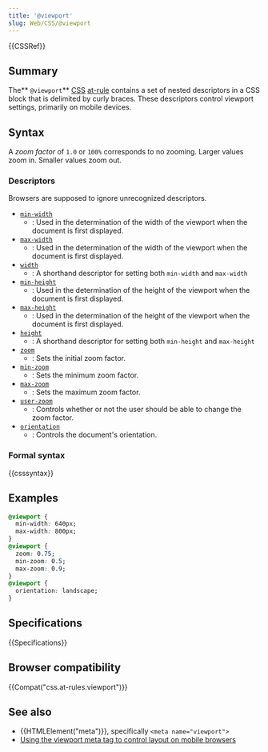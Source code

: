 ```yaml
---
title: '@viewport'
slug: Web/CSS/@viewport
---
```

{{CSSRef}}

## Summary

The** `@viewport`** [CSS](/zh-TW/CSS) [at-rule](/zh-TW/CSS/At-rule) contains a set of nested descriptors in a CSS block that is delimited by curly braces. These descriptors control viewport settings, primarily on mobile devices.

## Syntax

A _zoom factor_ of `1.0` or `100%` corresponds to no zooming. Larger values zoom in. Smaller values zoom out.

### Descriptors

Browsers are supposed to ignore unrecognized descriptors.

- [`min-width`](/zh-TW/docs/Web/CSS/@viewport/min-width)
  - : Used in the determination of the width of the viewport when the document is first displayed.
- [`max-width`](/zh-TW/docs/Web/CSS/@viewport/max-width)
  - : Used in the determination of the width of the viewport when the document is first displayed.
- [`width`](/zh-TW/docs/Web/CSS/@viewport/width)
  - : A shorthand descriptor for setting both `min-width` and `max-width`
- [`min-height`](/zh-TW/docs/Web/CSS/@viewport/min-height)
  - : Used in the determination of the height of the viewport when the document is first displayed.
- [`max-height`](/zh-TW/docs/Web/CSS/@viewport/max-height)
  - : Used in the determination of the height of the viewport when the document is first displayed.
- [`height`](/zh-TW/docs/Web/CSS/@viewport/height)
  - : A shorthand descriptor for setting both `min-height` and `max-height`
- [`zoom`](/zh-TW/docs/Web/CSS/@viewport/zoom)
  - : Sets the initial zoom factor.
- [`min-zoom`](/zh-TW/docs/Web/CSS/@viewport/min-zoom)
  - : Sets the minimum zoom factor.
- [`max-zoom`](/zh-TW/docs/Web/CSS/@viewport/max-zoom)
  - : Sets the maximum zoom factor.
- [`user-zoom`](/zh-TW/docs/Web/CSS/@viewport/user-zoom)
  - : Controls whether or not the user should be able to change the zoom factor.
- [`orientation`](/zh-TW/docs/Web/CSS/@viewport/orientation)
  - : Controls the document's orientation.

### Formal syntax

{{csssyntax}}

## Examples

```css
@viewport {
  min-width: 640px;
  max-width: 800px;
}
@viewport {
  zoom: 0.75;
  min-zoom: 0.5;
  max-zoom: 0.9;
}
@viewport {
  orientation: landscape;
}
```

## Specifications

{{Specifications}}

## Browser compatibility

{{Compat("css.at-rules.viewport")}}

## See also

- {{HTMLElement("meta")}}, specifically `<meta name="viewport">`
- [Using the viewport meta tag to control layout on mobile browsers](/zh-TW/docs/Mobile/Viewport_meta_tag)
